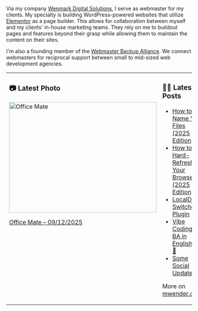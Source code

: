 Via my company [Wenmark Digital Solutions](https://wenmarkdigital.com), I serve as webmaster for my clients. My specialty is building WordPress-powered websites that utilize [Elementor](https://elementor.com/) as a page builder. This allows for collaboration between myself and my clients' in-house marketing teams. They rely on me to buildout pages and features beyond their grasp while allowing them to maintain the content on their sites.

I'm also a founding member of the [Webmaster Backup Alliance](https://webmasterbackupalliance.com/). We connect webmasters for reciprocal support between small to mid-sized web development agencies.

<table><tr><td valign="top" width="50%">

### 📷 Latest Photo
<!-- photo starts -->
<a href="https://photos.mwender.com/office-mate/"><img src="https://photos.mwender.com/app/uploads/2025/09/img_9031-800x600.jpg" alt="Office Mate" width="400" height="300" /></a>
<p><a href="https://photos.mwender.com/office-mate/">Office Mate – 09/12/2025</a></p>
<!-- photo ends -->

</td><td valign="top" width="50%">

### 👨‍💻 Latest Posts
<!-- blog starts -->
- [How to Name Your Files (2025 Edition)](https://mwender.com/how-to-name-your-files-2025-edition/)
- [How to Hard-Refresh Your Browser (2025 Edition)](https://mwender.com/how-to-hard-refresh-your-browser-2025-edition/)
- [LocalDev Switcher Plugin](https://mwender.com/localdev-switcher-plugin/)
- [Vibe Coding + BA in English = 💜💯](https://mwender.com/vibe-coding-ba-in-english/)
- [Some Social Updates](https://mwender.com/some-social-updates/)
<!-- blog ends -->

More on [mwender.com](https://mwender.com).

</td></table>